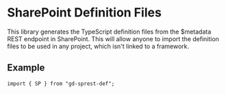 # SharePoint Definition Files
This library generates the TypeScript definition files from the $metadata REST endpoint in SharePoint. This will allow anyone to import the definition files to be used in any project, which isn't linked to a framework.

## Example
```
import { SP } from "gd-sprest-def";
```